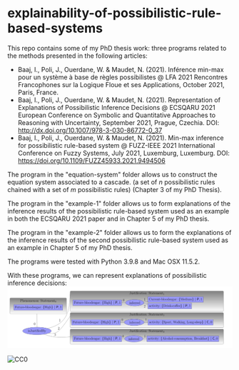 # explainability-of-possibilistic-rule-based-systems


This repo contains some of my PhD thesis work: three programs related to the methods presented in the following articles:

- Baaj, I., Poli, J., Ouerdane, W. & Maudet, N. (2021). Inférence min-max pour un système à base de règles possibilistes @ LFA 2021 Rencontres Francophones sur la Logique Floue et ses Applications, October 2021, Paris, France. 
- Baaj, I., Poli, J., Ouerdane, W. & Maudet, N. (2021). Representation of Explanations of Possibilistic Inference Decisions @ ECSQARU 2021 European Conference on Symbolic and Quantitative Approaches to Reasoning with Uncertainty, September 2021, Prague, Czechia. DOI: http://dx.doi.org/10.1007/978-3-030-86772-0_37
- Baaj, I., Poli, J., Ouerdane, W. & Maudet, N. (2021). Min-max inference for possibilistic rule-based system @ FUZZ-IEEE 2021 International Conference on Fuzzy Systems, July 2021, Luxemburg, Luxemburg.  DOI: https://doi.org/10.1109/FUZZ45933.2021.9494506

The program in the "equation-system" folder allows us to construct the equation system associated to a cascade. (a set of $n$ possibilistic rules chained with a set of $m$ possibilistic rules) (Chapter 3 of my PhD Thesis). 

The program in the "example-1" folder allows us to form explanations of the inference results of the possibilistic rule-based system used as an example in both the ECSQARU 2021 paper and in Chapter 5 of my PhD thesis. 

The program in the "example-2" folder allows us to form the explanations of the inference results of the second possibilistic rule-based system used as an example  in Chapter 5 of my PhD thesis.

The programs were tested with Python 3.9.8 and Mac OSX 11.5.2. 

With these programs, we can represent explanations of possibilistic inference decisions:
![representation of explanations](rep.png)


![CC0](https://licensebuttons.net/l/by/3.0/88x31.png)
